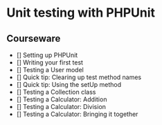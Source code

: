 # Unit testing with PHPUnit

## Courseware

- [] Setting up PHPUnit
- [] Writing your first test
- [] Testing a User model
- [] Quick tip: Clearing up test method names
- [] Quick tip: Using the setUp method
- [] Testing a Collection class
- [] Testing a Calculator: Addition
- [] Testing a Calculator: Division
- [] Testing a Calculator: Bringing it together
